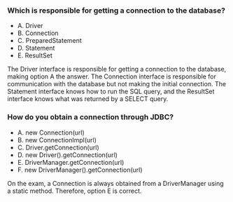 ### Which is responsible for getting a connection to the database?
* A. Driver
*  B. Connection
*  C. PreparedStatement
*  D. Statement
*  E. ResultSet

The Driver interface is responsible for getting
a connection to the database, making option A the answer.
The Connection interface is responsible for communication
with the database but not making the initial connection.
The Statement interface knows how to run the SQL query,
and the ResultSet interface knows what was returned by a SELECT query.

### How do you obtain a connection through JDBC?
* A. new Connection(url)
* B. new ConnectionImpl(url)
* C. Driver.getConnection(url)
* D. new Driver().getConnection(url)
* E. DriverManager.getConnection(url)
* F. new DriverManager().getConnection(url)

On the exam, a Connection is always obtained from a DriverManager
using a static method. Therefore, option E is correct.